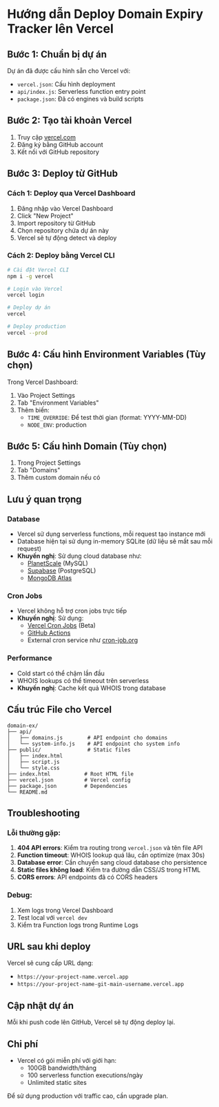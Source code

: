# Hướng dẫn Deploy Domain Expiry Tracker lên Vercel

## Bước 1: Chuẩn bị dự án

Dự án đã được cấu hình sẵn cho Vercel với:
- `vercel.json`: Cấu hình deployment
- `api/index.js`: Serverless function entry point
- `package.json`: Đã có engines và build scripts

## Bước 2: Tạo tài khoản Vercel

1. Truy cập [vercel.com](https://vercel.com)
2. Đăng ký bằng GitHub account
3. Kết nối với GitHub repository

## Bước 3: Deploy từ GitHub

### Cách 1: Deploy qua Vercel Dashboard

1. Đăng nhập vào Vercel Dashboard
2. Click "New Project"
3. Import repository từ GitHub
4. Chọn repository chứa dự án này
5. Vercel sẽ tự động detect và deploy

### Cách 2: Deploy bằng Vercel CLI

```bash
# Cài đặt Vercel CLI
npm i -g vercel

# Login vào Vercel
vercel login

# Deploy dự án
vercel

# Deploy production
vercel --prod
```

## Bước 4: Cấu hình Environment Variables (Tùy chọn)

Trong Vercel Dashboard:
1. Vào Project Settings
2. Tab "Environment Variables"
3. Thêm biến:
   - `TIME_OVERRIDE`: Để test thời gian (format: YYYY-MM-DD)
   - `NODE_ENV`: production

## Bước 5: Cấu hình Domain (Tùy chọn)

1. Trong Project Settings
2. Tab "Domains"
3. Thêm custom domain nếu có

## Lưu ý quan trọng

### Database
- Vercel sử dụng serverless functions, mỗi request tạo instance mới
- Database hiện tại sử dụng in-memory SQLite (dữ liệu sẽ mất sau mỗi request)
- **Khuyến nghị**: Sử dụng cloud database như:
  - [PlanetScale](https://planetscale.com/) (MySQL)
  - [Supabase](https://supabase.com/) (PostgreSQL)
  - [MongoDB Atlas](https://www.mongodb.com/atlas)

### Cron Jobs
- Vercel không hỗ trợ cron jobs trực tiếp
- **Khuyến nghị**: Sử dụng:
  - [Vercel Cron Jobs](https://vercel.com/docs/cron-jobs) (Beta)
  - [GitHub Actions](https://github.com/features/actions)
  - External cron service như [cron-job.org](https://cron-job.org)

### Performance
- Cold start có thể chậm lần đầu
- WHOIS lookups có thể timeout trên serverless
- **Khuyến nghị**: Cache kết quả WHOIS trong database

## Cấu trúc File cho Vercel

```
domain-ex/
├── api/
│   ├── domains.js        # API endpoint cho domains
│   └── system-info.js    # API endpoint cho system info
├── public/               # Static files
│   ├── index.html
│   ├── script.js
│   └── style.css
├── index.html           # Root HTML file
├── vercel.json          # Vercel config
├── package.json         # Dependencies
└── README.md
```

## Troubleshooting

### Lỗi thường gặp:

1. **404 API errors**: Kiểm tra routing trong `vercel.json` và tên file API
2. **Function timeout**: WHOIS lookup quá lâu, cần optimize (max 30s)
3. **Database error**: Cần chuyển sang cloud database cho persistence
4. **Static files không load**: Kiểm tra đường dẫn CSS/JS trong HTML
5. **CORS errors**: API endpoints đã có CORS headers

### Debug:

1. Xem logs trong Vercel Dashboard
2. Test local với `vercel dev`
3. Kiểm tra Function logs trong Runtime Logs

## URL sau khi deploy

Vercel sẽ cung cấp URL dạng:
- `https://your-project-name.vercel.app`
- `https://your-project-name-git-main-username.vercel.app`

## Cập nhật dự án

Mỗi khi push code lên GitHub, Vercel sẽ tự động deploy lại.

## Chi phí

- Vercel có gói miễn phí với giới hạn:
  - 100GB bandwidth/tháng
  - 100 serverless function executions/ngày
  - Unlimited static sites

Để sử dụng production với traffic cao, cần upgrade plan. 
